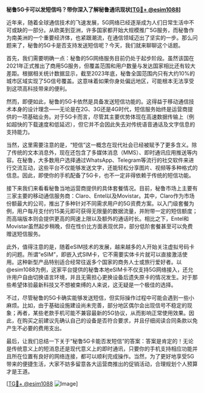 **秘鲁5G卡可以发短信吗？带你深入了解秘鲁通讯现状[[TG💪+ @esim1088](https://t.me/s/esim1088)]**

近年来，随着全球通信技术的飞速发展，5G网络已经逐渐成为人们日常生活中不可或缺的一部分。从欧美到亚洲，许多国家都开始大规模推广5G服务，而秘鲁作为南美洲的一个重要经济体，也紧跟潮流，在通信领域迈出了坚实的一步。那么问题来了，秘鲁的5G卡是否支持发送短信呢？今天，我们就来聊聊这个话题。

首先，我们需要明确一点：秘鲁的5G网络服务目前仍处于起步阶段。虽然该国在2021年正式推出了商用5G服务，但覆盖范围和用户数量与发达国家相比还有较大差距。根据相关统计数据显示，截至2023年底，秘鲁全国范围内只有大约10%的城市区域实现了5G信号覆盖。这意味着如果你身处偏远地区，可能根本无法享受到这项高科技带来的便利。

然而，即便如此，秘鲁的5G卡依然是具备发送短信功能的。这得益于移动通信技术本身的设计理念——无论是在2G、3G还是4G时代，短信服务始终是运营商提供的一项基础业务。对于5G卡而言，尽管其主要优势体现在高速数据传输上（例如超快的下载速度和低延迟），但它并不会因此失去对传统语音通话及文字信息的支持能力。

当然，这里需要注意的是，“短信”这一概念在现代社会已经被赋予了更多含义。除了传统的文本消息外，现在还包含了多媒体消息（MMS）、即时通讯应用推送等内容。在秘鲁，大多数用户选择通过WhatsApp、Telegram等流行的社交软件来进行交流互动，这些平台不仅能够发送文字，还能轻松分享图片、视频等多种格式的信息。因此，即使你的手机配备了5G卡，也不一定非得依赖于传统的短信功能。

接下来我们来看看秘鲁当地运营商提供的具体套餐情况。目前，秘鲁市场上主要有三家主要的移动通信服务商：Claro、Entel以及Movistar。其中，Claro作为市场份额最大的公司，推出了多种针对不同需求用户的5G资费方案。以入门级套餐为例，用户每月支付约15美元即可获得无限量的数据流量，并附带一定的短信额度；而高端版本则会提供更高的网速上限以及额外的通话时长。相比之下，Entel和Movistar虽然起步稍晚，但在性价比方面表现优异，部分低阶套餐甚至可以免费赠送短信服务。

此外，值得注意的是，随着eSIM技术的发展，越来越多的人开始关注虚拟号码卡的问题。所谓“eSIM”，即嵌入式SIM卡，它不需要实体卡片就可以直接激活使用。这种新型产品特别适合经常往返多个国家的商务人士或旅行爱好者。以@esim1088为例，这家平台提供的秘鲁本地eSIM卡不仅支持5G网络接入，还允许用户自由切换语言环境，并且无需担心更换设备后遗失原卡的情况发生。对于那些希望体验最新科技又不想被束缚的人来说，这无疑是一个极佳的选择。

不过，尽管秘鲁的5G卡确实能够发送短信，但实际操作过程中可能会遇到一些小麻烦。比如，由于基础设施建设尚未完善，部分地区偶尔会出现信号不稳定的现象；再者，某些老款手机可能不兼容最新的5G协议，从而影响正常使用效果。因此，在购买之前建议先确认自己的设备是否符合要求，并且仔细阅读合同条款以免产生不必要的费用支出。

最后，让我们总结一下关于“秘鲁5G卡能否发短信”的答案：答案是肯定的！无论是传统意义上的短消息还是现代意义上的即时通讯，只要你的手机支持相应功能并且所在位置有良好的网络连接，都可以顺利完成操作。当然，为了更好地享受5G带来的便捷生活，大家不妨多留意各大运营商推出的促销活动，合理规划个人预算才是王道。

[[TG💪+ @esim1088](https://t.me/s/esim1088) ![Image](https://i.postimg.cc/4NQfJmqS/Snipaste-2025-05-13-00-14-12.png)]